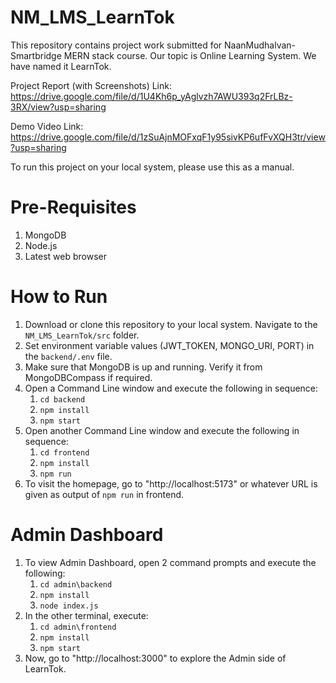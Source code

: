 # NM_LMS_LearnTok

This repository contains project work submitted for NaanMudhalvan-Smartbridge MERN stack course. Our topic is Online Learning System. We have named it LearnTok.

Project Report (with Screenshots) Link: https://drive.google.com/file/d/1U4Kh6p_yAglvzh7AWU393q2FrLBz-3RX/view?usp=sharing

Demo Video Link: https://drive.google.com/file/d/1zSuAjnMOFxqF1y95sivKP6ufFvXQH3tr/view?usp=sharing

To run this project on your local system, please use this as a manual.

# Pre-Requisites
1. MongoDB
2. Node.js
3. Latest web browser

# How to Run

1. Download or clone this repository to your local system. Navigate to the `NM_LMS_LearnTok/src` folder.
2. Set environment variable values (JWT_TOKEN, MONGO_URI, PORT) in the `backend/.env` file.
3. Make sure that MongoDB is up and running. Verify it from MongoDBCompass if required.
4. Open a Command Line window and execute the following in sequence:
   1. `cd backend`
   2. `npm install`
   3. `npm start`
5. Open another Command Line window and execute the following in sequence:
   1. `cd frontend`
   2. `npm install`
   3. `npm run`
6. To visit the homepage, go to "http://localhost:5173" or whatever URL is given as output of `npm run` in frontend.

# Admin Dashboard

1. To view Admin Dashboard, open 2 command prompts and execute the following:
   1. `cd admin\backend`
   2. `npm install`
   3. `node index.js`
2. In the other terminal, execute:
   1. `cd admin\frontend`
   2. `npm install`
   3. `npm start`
3. Now, go to "http://localhost:3000" to explore the Admin side of LearnTok.
